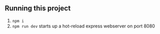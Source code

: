 

## Running this project

1. `npm i`
2. `npm run dev` starts up a hot-reload express webserver on port 8080
